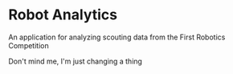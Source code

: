 # Robot Analytics

An application for analyzing scouting data from the First Robotics Competition

Don't mind me, I'm just changing a thing
